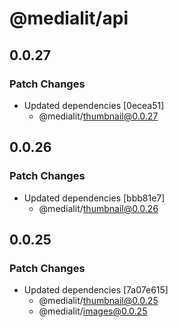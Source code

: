 # @medialit/api

## 0.0.27

### Patch Changes

-   Updated dependencies [0ecea51]
    -   @medialit/thumbnail@0.0.27

## 0.0.26

### Patch Changes

-   Updated dependencies [bbb81e7]
    -   @medialit/thumbnail@0.0.26

## 0.0.25

### Patch Changes

-   Updated dependencies [7a07e615]
    -   @medialit/thumbnail@0.0.25
    -   @medialit/images@0.0.25

